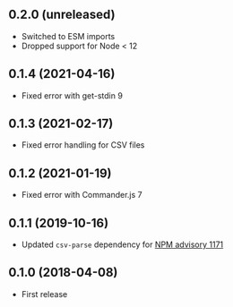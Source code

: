 ## 0.2.0 (unreleased)

- Switched to ESM imports
- Dropped support for Node < 12

## 0.1.4 (2021-04-16)

- Fixed error with get-stdin 9

## 0.1.3 (2021-02-17)

- Fixed error handling for CSV files

## 0.1.2 (2021-01-19)

- Fixed error with Commander.js 7

## 0.1.1 (2019-10-16)

- Updated `csv-parse` dependency for [NPM advisory 1171](https://www.npmjs.com/advisories/1171)

## 0.1.0 (2018-04-08)

- First release
